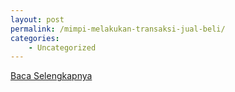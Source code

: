 ```yaml
---
layout: post
permalink: /mimpi-melakukan-transaksi-jual-beli/
categories:
    - Uncategorized
---
```


[Baca Selengkapnya](/05)